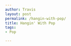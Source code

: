 ```yaml
---
author: Travis
layout: post
permalink: /hangin-with-pop/
title: Hangin' With Pop
tags:
- Pop

---
```


<figure>
	<img src="http://silasq.com/uploads/2013/02/2012-10-15-14.38.58.jpg" alt="">	
	<figcaption></figcaption>
</figure>
